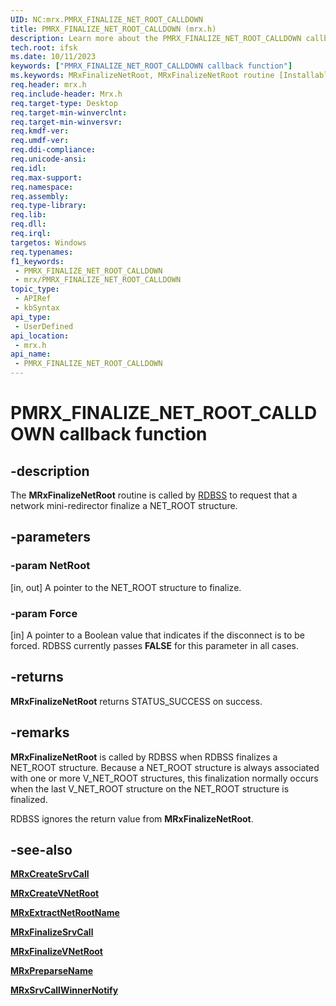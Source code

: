 ```yaml
---
UID: NC:mrx.PMRX_FINALIZE_NET_ROOT_CALLDOWN
title: PMRX_FINALIZE_NET_ROOT_CALLDOWN (mrx.h)
description: Learn more about the PMRX_FINALIZE_NET_ROOT_CALLDOWN callback function.
tech.root: ifsk
ms.date: 10/11/2023
keywords: ["PMRX_FINALIZE_NET_ROOT_CALLDOWN callback function"]
ms.keywords: MRxFinalizeNetRoot, MRxFinalizeNetRoot routine [Installable File System Drivers], PMRX_FINALIZE_NET_ROOT_CALLDOWN, ifsk.mrxfinalizenetroot, mrx/MRxFinalizeNetRoot, mrxref_5f5d7468-3257-4800-99fe-e5e6b7c99e37.xml
req.header: mrx.h
req.include-header: Mrx.h
req.target-type: Desktop
req.target-min-winverclnt: 
req.target-min-winversvr: 
req.kmdf-ver: 
req.umdf-ver: 
req.ddi-compliance: 
req.unicode-ansi: 
req.idl: 
req.max-support: 
req.namespace: 
req.assembly: 
req.type-library: 
req.lib: 
req.dll: 
req.irql: 
targetos: Windows
req.typenames: 
f1_keywords:
 - PMRX_FINALIZE_NET_ROOT_CALLDOWN
 - mrx/PMRX_FINALIZE_NET_ROOT_CALLDOWN
topic_type:
 - APIRef
 - kbSyntax
api_type:
 - UserDefined
api_location:
 - mrx.h
api_name:
 - PMRX_FINALIZE_NET_ROOT_CALLDOWN
---
```


# PMRX_FINALIZE_NET_ROOT_CALLDOWN callback function

## -description

The **MRxFinalizeNetRoot** routine is called by [RDBSS](/windows-hardware/drivers/ifs/the-rdbss-driver-and-library) to request that a network mini-redirector finalize a NET_ROOT structure.

## -parameters

### -param NetRoot

[in, out] A pointer to the NET_ROOT structure to finalize.

### -param Force

[in] A pointer to a Boolean value that indicates if the disconnect is to be forced. RDBSS currently passes **FALSE** for this parameter in all cases.

## -returns

**MRxFinalizeNetRoot** returns STATUS_SUCCESS on success.

## -remarks

**MRxFinalizeNetRoot** is called by RDBSS when RDBSS finalizes a NET_ROOT structure. Because a NET_ROOT structure is always associated with one or more V_NET_ROOT structures, this finalization normally occurs when the last V_NET_ROOT structure on the NET_ROOT structure is finalized.

RDBSS ignores the return value from **MRxFinalizeNetRoot**.

## -see-also

[**MRxCreateSrvCall**](nc-mrx-pmrx_create_srvcall.md)

[**MRxCreateVNetRoot**](nc-mrx-pmrx_create_v_net_root.md)

[**MRxExtractNetRootName**](nc-mrx-pmrx_extract_netroot_name.md)

[**MRxFinalizeSrvCall**](nc-mrx-pmrx_finalize_srvcall_calldown.md)

[**MRxFinalizeVNetRoot**](nc-mrx-pmrx_finalize_v_net_root_calldown.md)

[**MRxPreparseName**](nc-mrx-pmrx_preparse_name.md)

[**MRxSrvCallWinnerNotify**](nc-mrx-pmrx_srvcall_winner_notify.md)

